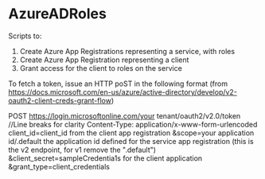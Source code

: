 # AzureADRoles

Scripts to:
1) Create Azure App Registrations representing a service, with roles
2) Create Azure App Registration representing a client
3) Grant access for the client to roles on the service

To fetch a token, issue an HTTP poST in the following format (from https://docs.microsoft.com/en-us/azure/active-directory/develop/v2-oauth2-client-creds-grant-flow)

POST https://login.microsoftonline.com/your tenant/oauth2/v2.0/token           //Line breaks for clarity
Content-Type: application/x-www-form-urlencoded
client_id=client_id from the client app registration
&scope=your application id/.default the application id defined for the service app registration (this is the v2 endpoint, for v1 remove the ".default")
&client_secret=sampleCredentia1s for the client application
&grant_type=client_credentials

